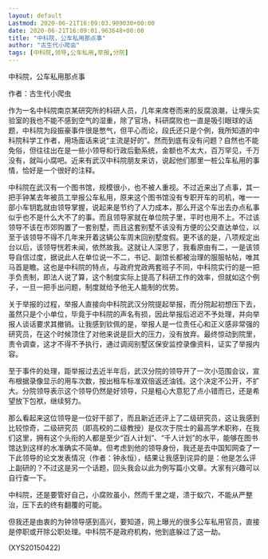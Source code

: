 ```yaml
---
layout: default
Lastmod: 2020-06-21T16:09:03.909030+00:00
date: 2020-06-21T16:09:01.963648+00:00
title: "中科院，公车私用那点事"
author: "古生代小爬虫"
tags: [中科院,领导,公车私用,举报,分院]
---
```


中科院，公车私用那点事

作者：古生代小爬虫

作为一名中科院南京某研究所的科研人员，几年来席卷而来的反腐浪潮，让埋头实验室的我也不能不感到空气的湿重，除了官场，科研腐败也一直是吸引眼球的话题，中科院为段振豪事件很是憋气，但平心而论，段氏还只是个例，我所知道的中科院科学工作者，用场面话来说“主流是好的”。然而到底有没有问题？自然也不能免俗，但往往出在是一些小领导和行政后勤系统，金额也不太大，百万罕见，千万没有，就叫小腐吧。近来有武汉中科院朋友来访，说起他们那里一桩公车私用的事情，恰好是一个很好的注释。

中科院在武汉有一个图书馆，规模很小，也不被人重视。不过近来出了点事，其一把手钟某去年被员工举报公车私用，原来这个图书馆没有专职开车的司机，唯一一部小车钥匙就由领导掌握，说起来是节约了人力成本，那么开这个车出去办点私事似乎也不是什么大不了的事。而且领导家就在单位院子里，平时也用不上。不过该领导不该在市郊购置了一套别墅，而且这套别墅不该没有方便的公交直达单位，以至于该领导不得不几年来开着这辆公车周末回别墅度假。更不该的是，八项规定出台以后，该领导恍若未闻，依然故我。这就让人深思了，我看原由有二，一是该领导自信过度，据说此人在单位说一不二，书记、副馆长都被治理的服服帖帖，唯其马首是瞻。这也是中科院的特点，与政府党政两套班子不同，中科院实行的是一把手负责制，即法人说了算，这个制度实际上提高了科研工作的效率，但就如这个例子，一旦一把手出问题，制度就给予他无人能制的优势。

关于举报的过程，举报人直接向中科院武汉分院提起举报，而分院起初想压下去，虽然只是个小单位，毕竟于中科院的声名有损，因此举报后迟迟不予处理，并向举报人谈话要求其撤销。让我感到钦佩的是，举报人是一位责任心和正义感非常强的研究员，在这个时候顶住了对他来说是巨大的压力，没有放弃。最终惊动到院里，责令调查，这才不得不予执行，通过调阅别墅区保安监控录像资料，证实了举报内容。

至于事件的处理，距举报过去近半年后，武汉分院的领导开了一次小范围会议，宣布根据录像显示的用车次数，按出租车标准双倍返还油钱。这个决定不公开，不扩大。分院领导表示这个领导仍然是好领导，只是粗心大意犯了点小错而已，还是希望放下包袱，继续努力。

那么看起来这位领导是一位好干部了，而且新近还评上了二级研究员，这让我感到比较惊奇，二级研究员（即高校的二级教授）是仅次于院士的最高学术职称，在我们这里，拥有这个头衔的人都是至少“百人计划”、“千人计划”的水平，能够在图书馆达到这样的水准确实不简单。但考虑到他的领导身份，我还是去中国知网查了一下此领导的论文发表情况（作者：钟永恒），结果让我感到诧异的是：他是怎么评上副研的？不过这是另一个话题，回头我会以此为例写篇小文章。大家有兴趣可以自行查一下。

中科院，还是要管好自己，小腐败虽小，然而千里之堤，溃于蚁穴，不能从严整治，压下去的终有翻覆的可能。

但我还是由衷的为钟领导感到高兴，要知道，网上曝光的很多公车私用官员，直接是停职或开除公职处理。中科院不是政府机构，他到底躲过了这一劫。

(XYS20150422)

